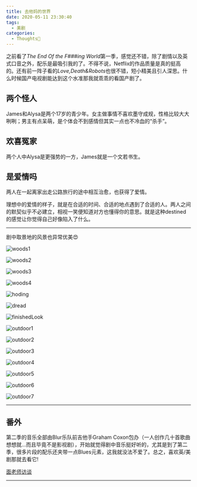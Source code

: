 ```yaml
---
title: 去他妈的世界
date: 2020-05-11 23:30:40
tags:
  - 美剧
categories:
  - Thoughts🤔
---
```


之前看了*The End Of the F###ing World*第一季，感觉还不错，除了剧情以及英式口音之外，配乐是最吸引我的了。不得不说，Netflix的作品质量是真的挺高的。还有前一阵子看的*Love,Death&Robots*也很不错，短小精美且引人深思。什么时候国产电视剧能达到这个水准那我就乖乖的看国产剧了。

## 两个怪人
James和Alysa是两个17岁的青少年。女主做事情不喜欢墨守成规，性格比较大大咧咧；男主有点呆萌，是个体会不到感情但其实一点也不冷血的“杀手”。

## 欢喜冤家

两个人中Alysa是更强势的一方，James就是一个文若书生。

## 是爱情吗

两人在一起离家出走公路旅行的途中相互治愈，也获得了爱情。

理想中的爱情的样子，就是在合适的时间、合适的地点遇到了合适的人。两人之间的默契似乎不必建立，相视一笑便知道对方也懂得你的意思。就是这种destined的感觉让你觉得自己好像陷入了什么。

---


剧中取景地的风景也异常优美😍


![woods1](去他妈的世界\woods1.png)

![woods2](去他妈的世界\woods2.png)

![woods3](去他妈的世界\woods3.png)

![woods4](去他妈的世界\woods4.png)

![hoding](去他妈的世界\holding.png)

![dread](去他妈的世界\dread.png)

![finishedLook](去他妈的世界\finishedLook.png)

![outdoor1](去他妈的世界\outdoor1.png)

![outdoor2](去他妈的世界\outdoor2.png)

![outdoor3](去他妈的世界\outdoor3.png)

![outdoor4](去他妈的世界\outdoor4.png)

![outdoor5](去他妈的世界\outdoor5.png)

![outdoor6](去他妈的世界\outdoor6.png)

![outdoor7](去他妈的世界\outdoor7.png)

--- 

## 番外

第二季的音乐全部由Blur乐队前吉他手Graham Coxon包办（一人创作几十首歌曲想想就...而且毕竟不是影视剧），开始就觉得剧中音乐挺好听的，尤其是到了第二季，很多片段的配乐还夹带一点Blues元素，这我就没法不爱了。总之，喜欢英/美剧那就去看它!

[面老师访谈](https://www.bilibili.com/video/av23262839/)

--- 
